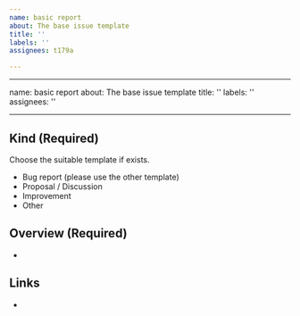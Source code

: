 ```yaml
---
name: basic report
about: The base issue template
title: ''
labels: ''
assignees: t179a

---
```


---
name: basic report
about: The base issue template
title: ''
labels: ''
assignees: ''

---

## Kind (Required)

Choose the suitable template if exists.

- Bug report (please use the other template)
- Proposal / Discussion
- Improvement
- Other

## Overview (Required)

-

## Links

-